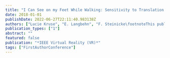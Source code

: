 ```yaml
---
title: "I Can See on my Feet While Walking: Sensitivity to Translation Gains with Visible Feet"
date: 2018-01-01
publishDate: 2022-06-27T22:11:40.983138Z
authors: ["Lucie Kruse", "E. Langbehn", "F. Steinicke\footnoteThis publication is based on a Bachelor thesis. The student implemented", "ran the experiment under my supervision. I designed the experiment", "wrote the paper."]
publication_types: ["1"]
abstract: ""
featured: false
publication: "*IEEE Virtual Reality (VR)*"
tags: ["FirstAuthorConference"]
---
```


